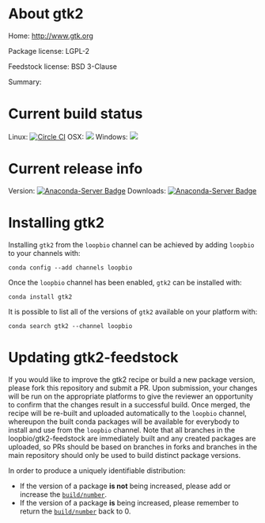 About gtk2
==========

Home: http://www.gtk.org

Package license: LGPL-2

Feedstock license: BSD 3-Clause

Summary: 



Current build status
====================

Linux: [![Circle CI](https://circleci.com/gh/loopbio/gtk2-feedstock.svg?style=shield)](https://circleci.com/gh/loopbio/gtk2-feedstock)
OSX: ![](https://cdn.rawgit.com/conda-forge/conda-smithy/90845bba35bec53edac7a16638aa4d77217a3713/conda_smithy/static/disabled.svg)
Windows: ![](https://cdn.rawgit.com/conda-forge/conda-smithy/90845bba35bec53edac7a16638aa4d77217a3713/conda_smithy/static/disabled.svg)

Current release info
====================
Version: [![Anaconda-Server Badge](https://anaconda.org/loopbio/gtk2/badges/version.svg)](https://anaconda.org/loopbio/gtk2)
Downloads: [![Anaconda-Server Badge](https://anaconda.org/loopbio/gtk2/badges/downloads.svg)](https://anaconda.org/loopbio/gtk2)

Installing gtk2
===============

Installing `gtk2` from the `loopbio` channel can be achieved by adding `loopbio` to your channels with:

```
conda config --add channels loopbio
```

Once the `loopbio` channel has been enabled, `gtk2` can be installed with:

```
conda install gtk2
```

It is possible to list all of the versions of `gtk2` available on your platform with:

```
conda search gtk2 --channel loopbio
```




Updating gtk2-feedstock
=======================

If you would like to improve the gtk2 recipe or build a new
package version, please fork this repository and submit a PR. Upon submission,
your changes will be run on the appropriate platforms to give the reviewer an
opportunity to confirm that the changes result in a successful build. Once
merged, the recipe will be re-built and uploaded automatically to the
`loopbio` channel, whereupon the built conda packages will be available for
everybody to install and use from the `loopbio` channel.
Note that all branches in the loopbio/gtk2-feedstock are
immediately built and any created packages are uploaded, so PRs should be based
on branches in forks and branches in the main repository should only be used to
build distinct package versions.

In order to produce a uniquely identifiable distribution:
 * If the version of a package **is not** being increased, please add or increase
   the [``build/number``](http://conda.pydata.org/docs/building/meta-yaml.html#build-number-and-string).
 * If the version of a package **is** being increased, please remember to return
   the [``build/number``](http://conda.pydata.org/docs/building/meta-yaml.html#build-number-and-string)
   back to 0.

